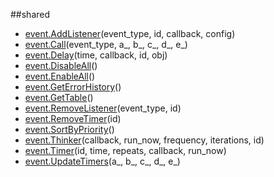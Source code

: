 
##shared

- [event.AddListener](nil)(event_type, id, callback, config)
- [event.Call](nil)(event_type, a_, b_, c_, d_, e_)
- [event.Delay](nil)(time, callback, id, obj)
- [event.DisableAll](nil)()
- [event.EnableAll](nil)()
- [event.GetErrorHistory](nil)()
- [event.GetTable](nil)()
- [event.RemoveListener](nil)(event_type, id)
- [event.RemoveTimer](nil)(id)
- [event.SortByPriority](nil)()
- [event.Thinker](nil)(callback, run_now, frequency, iterations, id)
- [event.Timer](nil)(id, time, repeats, callback, run_now)
- [event.UpdateTimers](nil)(a_, b_, c_, d_, e_)